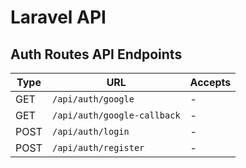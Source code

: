 # Laravel API

## Auth Routes API Endpoints

| Type  | URL                        | Accepts                            |
|-------|----------------------------|------------------------------------|
| GET   | `/api/auth/google`         | -                                  |
| GET   | `/api/auth/google-callback`| -                                  |
| POST  | `/api/auth/login`          | -                                  | 
| POST  | `/api/auth/register`       | -                                  | 
